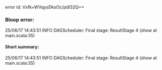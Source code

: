 error id: Vxfk+WVqysDksOc/pdI32Q==
### Bloop error:

25/06/17 14:43:51 INFO DAGScheduler: Final stage: ResultStage 4 (show at main.scala:35)
#### Short summary: 

25/06/17 14:43:51 INFO DAGScheduler: Final stage: ResultStage 4 (show at main.scala:35)